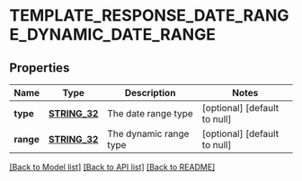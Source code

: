 # TEMPLATE_RESPONSE_DATE_RANGE_DYNAMIC_DATE_RANGE

## Properties
Name | Type | Description | Notes
------------ | ------------- | ------------- | -------------
**type** | [**STRING_32**](STRING_32.md) | The date range type | [optional] [default to null]
**range** | [**STRING_32**](STRING_32.md) | The dynamic range type | [optional] [default to null]

[[Back to Model list]](../README.md#documentation-for-models) [[Back to API list]](../README.md#documentation-for-api-endpoints) [[Back to README]](../README.md)


